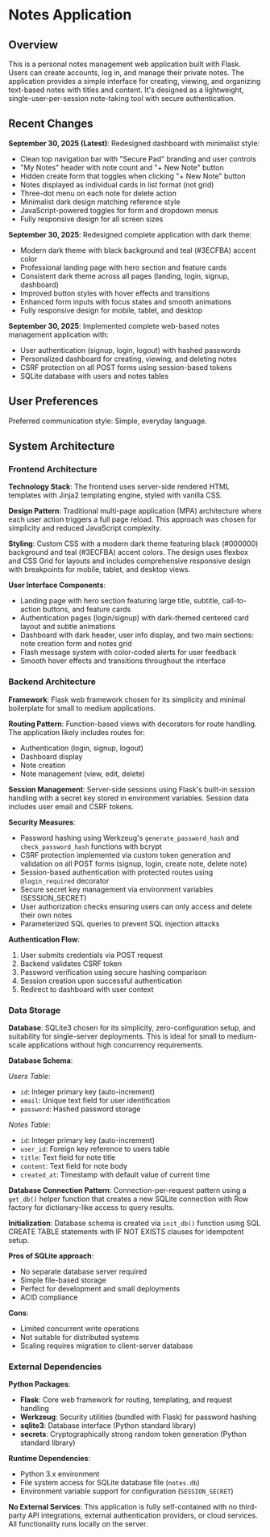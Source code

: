 # Notes Application

## Overview

This is a personal notes management web application built with Flask. Users can create accounts, log in, and manage their private notes. The application provides a simple interface for creating, viewing, and organizing text-based notes with titles and content. It's designed as a lightweight, single-user-per-session note-taking tool with secure authentication.

## Recent Changes

**September 30, 2025 (Latest)**: Redesigned dashboard with minimalist style:
- Clean top navigation bar with "Secure Pad" branding and user controls
- "My Notes" header with note count and "+ New Note" button
- Hidden create form that toggles when clicking "+ New Note" button
- Notes displayed as individual cards in list format (not grid)
- Three-dot menu on each note for delete action
- Minimalist dark design matching reference style
- JavaScript-powered toggles for form and dropdown menus
- Fully responsive design for all screen sizes

**September 30, 2025**: Redesigned complete application with dark theme:
- Modern dark theme with black background and teal (#3ECFBA) accent color
- Professional landing page with hero section and feature cards
- Consistent dark theme across all pages (landing, login, signup, dashboard)
- Improved button styles with hover effects and transitions
- Enhanced form inputs with focus states and smooth animations
- Fully responsive design for mobile, tablet, and desktop

**September 30, 2025**: Implemented complete web-based notes management application with:
- User authentication (signup, login, logout) with hashed passwords
- Personalized dashboard for creating, viewing, and deleting notes
- CSRF protection on all POST forms using session-based tokens
- SQLite database with users and notes tables

## User Preferences

Preferred communication style: Simple, everyday language.

## System Architecture

### Frontend Architecture

**Technology Stack**: The frontend uses server-side rendered HTML templates with Jinja2 templating engine, styled with vanilla CSS.

**Design Pattern**: Traditional multi-page application (MPA) architecture where each user action triggers a full page reload. This approach was chosen for simplicity and reduced JavaScript complexity.

**Styling**: Custom CSS with a modern dark theme featuring black (#000000) background and teal (#3ECFBA) accent colors. The design uses flexbox and CSS Grid for layouts and includes comprehensive responsive design with breakpoints for mobile, tablet, and desktop views.

**User Interface Components**:
- Landing page with hero section featuring large title, subtitle, call-to-action buttons, and feature cards
- Authentication pages (login/signup) with dark-themed centered card layout and subtle animations
- Dashboard with dark header, user info display, and two main sections: note creation form and notes grid
- Flash message system with color-coded alerts for user feedback
- Smooth hover effects and transitions throughout the interface

### Backend Architecture

**Framework**: Flask web framework chosen for its simplicity and minimal boilerplate for small to medium applications.

**Routing Pattern**: Function-based views with decorators for route handling. The application likely includes routes for:
- Authentication (login, signup, logout)
- Dashboard display
- Note creation
- Note management (view, edit, delete)

**Session Management**: Server-side sessions using Flask's built-in session handling with a secret key stored in environment variables. Session data includes user email and CSRF tokens.

**Security Measures**:
- Password hashing using Werkzeug's `generate_password_hash` and `check_password_hash` functions with bcrypt
- CSRF protection implemented via custom token generation and validation on all POST forms (signup, login, create note, delete note)
- Session-based authentication with protected routes using `@login_required` decorator
- Secure secret key management via environment variables (SESSION_SECRET)
- User authorization checks ensuring users can only access and delete their own notes
- Parameterized SQL queries to prevent SQL injection attacks

**Authentication Flow**:
1. User submits credentials via POST request
2. Backend validates CSRF token
3. Password verification using secure hashing comparison
4. Session creation upon successful authentication
5. Redirect to dashboard with user context

### Data Storage

**Database**: SQLite3 chosen for its simplicity, zero-configuration setup, and suitability for single-server deployments. This is ideal for small to medium-scale applications without high concurrency requirements.

**Database Schema**:

*Users Table*:
- `id`: Integer primary key (auto-increment)
- `email`: Unique text field for user identification
- `password`: Hashed password storage

*Notes Table*:
- `id`: Integer primary key (auto-increment)
- `user_id`: Foreign key reference to users table
- `title`: Text field for note title
- `content`: Text field for note body
- `created_at`: Timestamp with default value of current time

**Database Connection Pattern**: Connection-per-request pattern using a `get_db()` helper function that creates a new SQLite connection with Row factory for dictionary-like access to query results.

**Initialization**: Database schema is created via `init_db()` function using SQL CREATE TABLE statements with IF NOT EXISTS clauses for idempotent setup.

**Pros of SQLite approach**:
- No separate database server required
- Simple file-based storage
- Perfect for development and small deployments
- ACID compliance

**Cons**:
- Limited concurrent write operations
- Not suitable for distributed systems
- Scaling requires migration to client-server database

### External Dependencies

**Python Packages**:
- **Flask**: Core web framework for routing, templating, and request handling
- **Werkzeug**: Security utilities (bundled with Flask) for password hashing
- **sqlite3**: Database interface (Python standard library)
- **secrets**: Cryptographically strong random token generation (Python standard library)

**Runtime Dependencies**:
- Python 3.x environment
- File system access for SQLite database file (`notes.db`)
- Environment variable support for configuration (`SESSION_SECRET`)

**No External Services**: This application is fully self-contained with no third-party API integrations, external authentication providers, or cloud services. All functionality runs locally on the server.